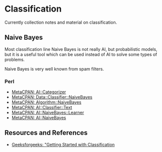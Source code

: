 # Classification

Currently collection notes and material on classification.

## Naive Bayes

Most classification line Naive Bayes is not really AI, but probabilistic models, but it is a useful tool which can be used instead of AI to solve some types of problems.

Naive Bayes is very well known from spam filters.

### Perl

- [MetaCPAN: AI::Categorizer](https://metacpan.org/pod/AI::Categorizer#AI::Categorizer::Learner::NaiveBayes)
- [MetaCPAN: Data::Classifier::NaiveBayes](https://metacpan.org/pod/Data::Classifier::NaiveBayes)
- [MetaCPAN: Algorithm::NaiveBayes](https://metacpan.org/pod/Algorithm::NaiveBayes)
- [MetaCPAN: AI::Classifier::Text](https://metacpan.org/pod/AI::Classifier::Text)
- [MetaCPAN: AI::NaiveBayes::Learner](https://metacpan.org/pod/AI::NaiveBayes::Learner)
- [MetaCPAN: AI::NaiveBayes](https://metacpan.org/pod/AI::NaiveBayes)

## Resources and References

- [Geeksforgeeks: "Getting Started with Classification](https://www.geeksforgeeks.org/getting-started-with-classification/)

